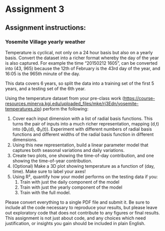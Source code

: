# Assignment 3

## Assignment instructions:

### Yosemite Village yearly weather
Temperature is cyclical, not only on a 24 hour basis but also on a yearly basis. Convert the dataset into a richer format whereby the day of the year is also captured. For example the time “20150212 1605”, can be converted into (43, 965) because the 12th of February is the 43rd day of the year, and 16:05 is the 965th minute of the day.

This data covers 6 years, so split the data into a training set of the first 5 years, and a testing set of the 6th year.

Using the temperature dataset from your pre-class work (https://course-resources.minerva.kgi.edu/uploaded_files/mke/rj3Edn/yosemite-temperatures.zip) perform the following:
1. Cover each input dimension with a list of radial basis functions. This turns the pair of inputs into a much richer representation, mapping (d,t) into (Φ₁(d), Φ₂(t)). Experiment with different numbers of radial basis functions and different widths of the radial basis function in different dimensions.
2. Using this new representation, build a linear parameter model that captures both seasonal variations and daily variations.
3. Create two plots, one showing the time-of-day contribution, and one showing the time-of-year contribution.
4. (Optional) Make a 3D plot showing temperature as a function of (day, time). Make sure to label your axes!
5. Using R², quantify how your model performs on the testing data if you:
    1. Train with just the daily component of the model
    2. Train with just the yearly component of the model
    3. Train with the full model.

Please convert everything to a single PDF file and submit it. Be sure to include all the code necessary to reproduce your results, but please leave out exploratory code that does not contribute to any figures or final results. This assignment is not just about code, and any choices which need justification, or insights you gain should be included in plain English.
